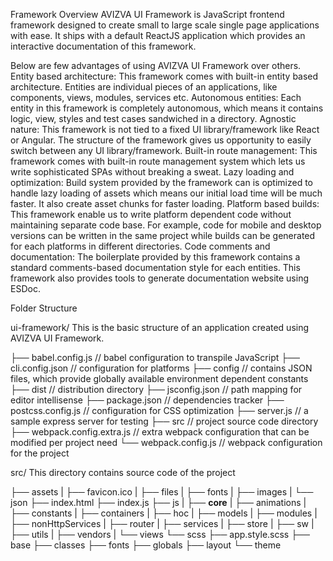 Framework Overview
AVIZVA UI Framework is JavaScript frontend framework designed to create small to large scale single page applications with ease.
It ships with a default ReactJS application which provides an interactive documentation of this framework.

Below are few advantages of using AVIZVA UI Framework over others.
Entity based architecture: This framework comes with built-in entity based architecture. Entities are individual pieces of an applications, like components, views, modules, services etc.
Autonomous entities: Each entity in this framework is completely autonomous, which means it contains logic, view, styles and test cases sandwiched in a directory.
Agnostic nature: This framework is not tied to a fixed UI library/framework like React or Angular. The structure of the framework gives us opportunity to easily switch between any UI library/framework.
Built-in route management: This framework comes with built-in route management system which lets us write sophisticated SPAs without breaking a sweat.
Lazy loading and optimization: Build system provided by the framework can is optimized to handle lazy loading of assets which means our initial load time will be much faster. It also create asset chunks for faster loading.
Platform based builds: This framework enable us to write platform dependent code without maintaining separate code base. For example, code for mobile and desktop versions can be written in the same project while builds can be generated for each platforms in different directories.
Code comments and documentation: The boilerplate provided by this framework contains a standard comments-based documentation style for each entities. This framework also provides tools to generate documentation website using ESDoc.


Folder Structure

ui-framework/
This is the basic structure of an application created using AVIZVA UI Framework.

├── babel.config.js 			// babel configuration to transpile JavaScript
├── cli.config.json 			// configuration for platforms
├── config					// contains JSON files, which provide globally available environment dependent constants
├── dist 					// distribution directory
├── jsconfig.json 			// path mapping for editor intellisense
├── package.json			// dependencies tracker
├── postcss.config.js 		// configuration for CSS optimization
├── server.js 				// a sample express server for testing
├── src 					// project source code directory
├── webpack.config.extra.js 	// extra webpack configuration that can be modified per project need
└── webpack.config.js 		// webpack configuration for the project


src/
This directory contains source code of the project

├── assets
|  ├── favicon.ico
|  ├── files
|  ├── fonts
|  ├── images
|  └── json
├── index.html
├── index.js
├── js
|  ├── __core__
|  ├── animations
|  ├── constants
|  ├── containers
|  ├── hoc
|  ├── models
|  ├── modules
|  ├── nonHttpServices
|  ├── router
|  ├── services
|  ├── store
|  ├── sw
|  ├── utils
|  ├── vendors
|  └── views
└── scss
   ├── app.style.scss
   ├── base
   ├── classes
   ├── fonts
   ├── globals
   ├── layout
   └── theme